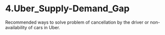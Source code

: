 # 4.Uber_Supply-Demand_Gap
 Recommended ways to solve problem of cancellation by the driver or non-availability of cars in Uber.
